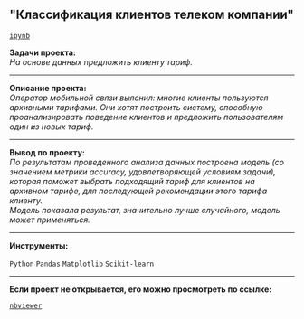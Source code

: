 ## "Классификация клиентов телеком компании"
[`ipynb`](https://github.com/mike2023-ml/Portfolio/blob/main/Tariff%20recommendation/Tariff%20recommendation.ipynb)  

**Задачи проекта:**  
*На основе данных предложить клиенту тариф.*

***

**Описание проекта:**  
*Оператор мобильной связи выяснил: многие клиенты пользуются архивными тарифами. Они хотят построить систему, способную проанализировать поведение клиентов и предложить пользователям один из новых тариф.*
    
***

**Вывод по проекту:**  
*По результатам проведенного анализа данных построена модель (со значением метрики accuracy, удовлетворяющей условиям задачи), которая поможет выбрать подходящий тариф для клиентов на архивном тарифе, для последующей рекомендации этого тарифа клиенту.  
Модель показала результат, значительно лучше случайного, модель может применяться.*
    
***
   
**Инструменты:**  

`Python` `Pandas` `Matplotlib` `Scikit-learn`

***

**Если проект не открывается, его можно просмотреть по ссылке:**  

[`nbviewer`](https://nbviewer.org/github/mike2023-ml/Portfolio/blob/main/Tariff%20recommendation/Tariff%20recommendation.ipynb)    
</div>


